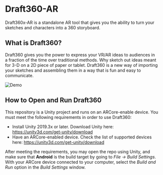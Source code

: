 # Draft360-AR
Draft360x-AR is a standalone AR tool that gives you the ability to turn your sketches and characters into a 360 storyboard.

## What is Draft360?
Draft360 gives you the power to express your VR/AR ideas to audiences in a fraction of the time over traditional methods. Why sketch out ideas meant for 3-D on a 2D piece of paper or tablet. Draft360 is a new way of importing your sketches and assembling them in a way that is fun and easy to communicate.

![Demo](https://github.com/tejasVR/Draft360x-AR/blob/master/Draft360AR%20Gif_Resized.gif)

## How to Open and Run Draft360
This repository is a Unity project and runs on an ARCore-enable device. You must meet the following requirements in order to use Draft360:
* Install Unity 2019.3x or later. Download Unity here: https://unity3d.com/get-unity/download
* Have an ARCore-enabled device. Check the list of supported devices here: https://unity3d.com/get-unity/download

After meeting the requirements, you may open the repo using Unity, and make sure that **Android** is the build target by going to _File -> Build Settings_. With your ARCore device connected to your computer, select the _Build and Run_ option in the _Build Settings_ window.
